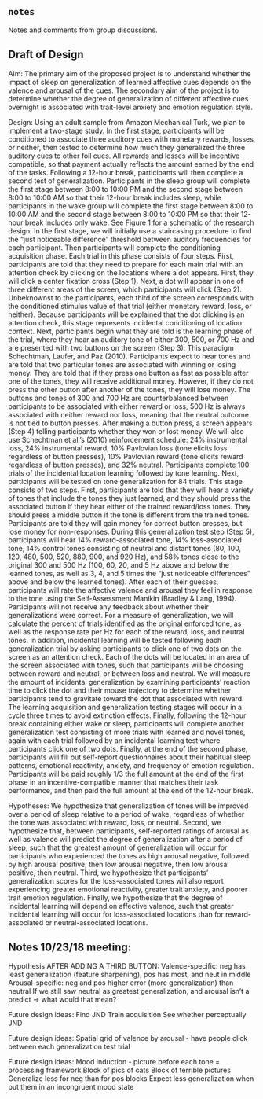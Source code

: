 ## `notes` 

Notes and comments from group discussions.

## Draft of Design

Aim: The primary aim of the proposed project is to understand whether the impact of sleep on generalization of learned affective cues depends on the valence and arousal of the cues. The secondary aim of the project is to determine whether the degree of generalization of different affective cues overnight is associated with trait-level anxiety and emotion regulation style.
 
Design: Using an adult sample from Amazon Mechanical Turk, we plan to implement a two-stage study. In the first stage, participants will be conditioned to associate three auditory cues with monetary rewards, losses, or neither, then tested to determine how much they generalized the three auditory cues to other foil cues. All rewards and losses will be incentive compatible, so that payment actually reflects the amount earned by the end of the tasks. Following a 12-hour break, participants will then complete a second test of generalization. Participants in the sleep group will complete the first stage between 8:00 to 10:00 PM and the second stage between 8:00 to 10:00 AM so that their 12-hour break includes sleep, while participants in the wake group will complete the first stage between 8:00 to 10:00 AM and the second stage between 8:00 to 10:00 PM so that their 12-hour break includes only wake.
See Figure 1 for a schematic of the research design. In the first stage, we will initially use a staircasing procedure to find the “just noticeable difference” threshold between auditory frequencies for each participant. Then participants will complete the conditioning acquisition phase. Each trial in this phase consists of four steps. First, participants are told that they need to prepare for each main trial with an attention check by clicking on the locations where a dot appears. First, they will click a center fixation cross (Step 1). Next, a dot will appear in one of three different areas of the screen, which participants will click (Step 2). Unbeknownst to the participants, each third of the screen corresponds with the conditioned stimulus value of that trial (either monetary reward, loss, or neither). Because participants will be explained that the dot clicking is an attention check, this stage represents incidental conditioning of location context. Next, participants begin what they are told is the learning phase of the trial, where they hear an auditory tone of either 300, 500, or 700 Hz and are presented with two buttons on the screen (Step 3). This paradigm Schechtman, Laufer, and Paz (2010). Participants expect to hear tones and are told that two particular tones are associated with winning or losing money. They are told that if they press one button as fast as possible after one of the tones, they will receive additional money. However, if they do not press the other button after another of the tones, they will lose money. The buttons and tones of 300 and 700 Hz are counterbalanced between participants to be associated with either reward or loss; 500 Hz is always associated with neither reward nor loss, meaning that the neutral outcome is not tied to button presses. After making a button press, a screen appears (Step 4) telling participants whether they won or lost money. We will also use Schechtman et al.’s (2010) reinforcement schedule: 24% instrumental loss, 24% instrumental reward, 10% Pavlovian loss (tone elicits loss regardless of button presses), 10% Pavlovian reward (tone elicits reward regardless of button presses), and 32% neutral. Participants complete 100 trials of the incidental location learning followed by tone learning.
Next, participants will be tested on tone generalization for 84 trials. This stage consists of two steps. First, participants are told that they will hear a variety of tones that include the tones they just learned, and they should press the associated button if they hear either of the trained reward/loss tones. They should press a middle button if the tone is different from the trained tones. Participants are told they will gain money for correct button presses, but lose money for non-responses. During this generalization test step (Step 5), participants will hear 14% reward-associated tone, 14% loss-associated tone, 14% control tones consisting of neutral and distant tones (80, 100, 120, 480, 500, 520, 880, 900, and 920 Hz), and 58% tones close to the original 300 and 500 Hz (100, 60, 20, and 5 Hz above and below the learned tones, as well as 3, 4, and 5 times the “just noticeable differences” above and below the learned tones). After each of their guesses, participants will rate the affective valence and arousal they feel in response to the tone using the Self-Assessment Manikin (Bradley & Lang, 1994). Participants will not receive any feedback about whether their generalizations were correct. For a measure of generalization, we will calculate the percent of trials identified as the original enforced tone, as well as the response rate per Hz for each of the reward, loss, and neutral tones. In addition, incidental learning will be tested following each generalization trial by asking participants to click one of two dots on the screen as an attention check. Each of the dots will be located in an area of the screen associated with tones, such that participants will be choosing between reward and neutral, or between loss and neutral. We will measure the amount of incidental generalization by examining participants’ reaction time to click the dot and their mouse trajectory to determine whether participants tend to gravitate toward the dot that associated with reward.
The learning acquisition and generalization testing stages will occur in a cycle three times to avoid extinction effects. Finally, following the 12-hour break containing either wake or sleep, participants will complete another generalization test consisting of more trials with learned and novel tones, again with each trial followed by an incidental learning test where participants click one of two dots. Finally, at the end of the second phase, participants will fill out self-report questionnaires about their habitual sleep patterns, emotional reactivity, anxiety, and frequency of emotion regulation. Participants will be paid roughly 1/3 the full amount at the end of the first phase in an incentive-compatible manner that matches their task performance, and then paid the full amount at the end of the 12-hour break.
 
Hypotheses: 
We hypothesize that generalization of tones will be improved over a period of sleep relative to a period of wake, regardless of whether the tone was associated with reward, loss, or neutral. Second, we hypothesize that, between participants, self-reported ratings of arousal as well as valence will predict the degree of generalization after a period of sleep, such that the greatest amount of generalization will occur for participants who experienced the tones as high arousal negative, followed by high arousal positive, then low arousal negative, then low arousal positive, then neutral. Third, we hypothesize that participants’ generalization scores for the loss-associated tones will also report experiencing greater emotional reactivity, greater trait anxiety, and poorer trait emotion regulation. Finally, we hypothesize that the degree of incidental learning will depend on affective valence, such that greater incidental learning will occur for loss-associated locations than for reward-associated or neutral-associated locations. 


## Notes 10/23/18 meeting:

Hypothesis AFTER ADDING A THIRD BUTTON:
Valence-specific: neg has least generalization (feature sharpening), pos has most, and neut in middle
Arousal-specific: neg and pos higher error (more generalization) than neutral
If we still saw neutral as greatest generalization, and arousal isn’t a predict → what would that mean? 

Future design ideas:
Find JND
Train acquisition
See whether perceptually JND 

Future design ideas:
Spatial grid of valence by arousal - have people click between each generalization test trial

Future design ideas:
Mood induction - picture before each tone
    = processing framework
Block of pics of cats
Block of terrible pictures
Generalize less for neg than for pos blocks
Expect less generalization when put them in an incongruent mood state
